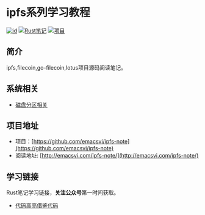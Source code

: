 # ipfs系列学习教程
<p>
<a href="#?id=公众号"><img src="http://macro-oss.oss-cn-shenzhen.aliyuncs.com/mall/badge/%E5%85%AC%E4%BC%97%E5%8F%B7-macrozheng-blue.svg" alt="id"></a>
<a href="https://github.com/macrozheng/mall"><img src="http://macro-oss.oss-cn-shenzhen.aliyuncs.com/mall/badge/%E5%90%8E%E5%8F%B0%E9%A1%B9%E7%9B%AE-mall-blue.svg" alt="Rust笔记"></a>
<a href="https://github.com/macrozheng/mall-admin-web"><img src="http://macro-oss.oss-cn-shenzhen.aliyuncs.com/mall/badge/%E5%89%8D%E7%AB%AF%E9%A1%B9%E7%9B%AE-mall--admin--web-green.svg" alt="项目"></a>
</p>

## 简介
ipfs,filecoin,go-filecoin,lotus项目源码阅读笔记。

## 系统相关
  - [磁盘分区相关](/os/lvm.md)

## 项目地址
- 项目：[https://github.com/emacsvi/ipfs-note](https://github.com/emacsvi/ipfs-note)
- 阅读地址: [http://emacsvi.com/ipfs-note/](http://emacsvi.com/ipfs-note/)

## 学习链接

Rust笔记学习链接，**关注公众号**第一时间获取。

- [代码高亮借鉴代码](https://github.com/PrismJS/prism/tree/gh-pages/components)
